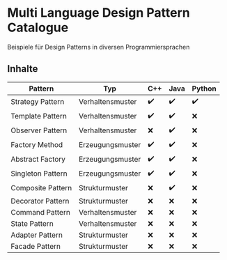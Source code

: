 # Multi Language Design Pattern Catalogue
Beispiele für Design Patterns in diversen Programmiersprachen

## Inhalte
| Pattern | Typ | C++ | Java | Python |
| ------ | ------ | ------ | ------ | ------ |
| Strategy Pattern | Verhaltensmuster | ✔️ | ✔️ | ✔️ |
| Template Pattern | Verhaltensmuster | ✔️ | ✔️ | ❌ |
| Observer Pattern | Verhaltensmuster | ❌ | ✔️ | ❌ |
| Factory Method | Erzeugungsmuster | ✔️ | ✔️ | ❌ |
| Abstract Factory | Erzeugungsmuster | ✔️ | ✔️ | ❌ |
| Singleton Pattern | Erzeugungsmuster | ✔️ | ✔️ | ❌ |
| Composite Pattern | Strukturmuster | ❌ | ✔️ | ❌ |
| Decorator Pattern | Strukturmuster | ❌ | ❌ | ❌ |
| Command Pattern | Verhaltensmuster | ❌ | ❌ | ❌ |
| State Pattern | Verhaltensmuster | ❌ | ❌ | ❌ |
| Adapter Pattern | Strukturmuster | ❌ | ❌ | ❌ |
| Facade Pattern | Strukturmuster | ❌ | ❌ | ❌ |